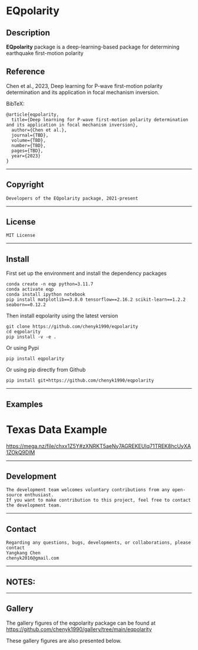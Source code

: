 
**EQpolarity**
======

## Description

**EQpolarity** package is a deep-learning-based package for determining earthquake first-motion polarity

## Reference
Chen et al., 2023, Deep learning for P-wave first-motion polarity determination and its application in focal mechanism inversion. 

BibTeX:

	@article{eqpolarity,
	  title={Deep learning for P-wave first-motion polarity determination and its application in focal mechanism inversion},
	  author={Chen et al.},
	  journal={TBD},
	  volume={TBD},
	  number={TBD},
	  pages={TBD},
	  year={2023}
	}
 
-----------
## Copyright
    Developers of the EQpolarity package, 2021-present
-----------

## License
    MIT License

-----------

## Install
First set up the environment and install the dependency packages

	conda create -n eqp python=3.11.7
	conda activate eqp
	conda install ipython notebook
	pip install matplotlib==3.8.0 tensorflow==2.16.2 scikit-learn==1.2.2 seaborn==0.12.2
	
Then install eqpolarity using the latest version

    git clone https://github.com/chenyk1990/eqpolarity
    cd eqpolarity
    pip install -v -e .
    
Or using Pypi

	pip install eqpolarity
	
Or using pip directly from Github

	pip install git+https://github.com/chenyk1990/eqpolarity
    
-----------
## Examples
# Texas Data Example
https://mega.nz/file/chxx1Z5Y#zXNRKT5aeNy7AGREKEUIq71TREK8hcUyXA1ZOkQ9DlM

-----------
## Development
    The development team welcomes voluntary contributions from any open-source enthusiast. 
    If you want to make contribution to this project, feel free to contact the development team. 

-----------
## Contact
    Regarding any questions, bugs, developments, or collaborations, please contact  
    Yangkang Chen
    chenyk2016@gmail.com

-----------
## NOTES:

-----------
## Gallery
The gallery figures of the eqpolarity package can be found at
    https://github.com/chenyk1990/gallery/tree/main/eqpolarity

These gallery figures are also presented below. 


